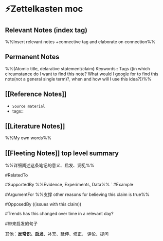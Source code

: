 
# ⚡️Zettelkasten moc
## Relevant Notes (index tag) 
%%Insert relevant notes +connective tag and elaborate on connection%%

## Permanent Notes  
%%(Atomic title, delarative statement/claim) 
Keywords::  Tags ((in which circumstance do I want to find this note? What would I google for to find this note(not a general single term)?, when and how will I use this idea?))%%

 ## [[Reference Notes]]
- `Source material`
- tags::
 ## [[Literature Notes]] 
 %%My own words%%

 ## [[Fleeting Notes]]  top level summary 
 %%详细阐述这条笔记的意义、启发、洞见%%
 
#RelatedTo

#SupportedBy 
	%%Evidence, Experiments, Data%%
	`
 #Example

#ArgumentFor 
	%%支撑 other reasons for believing this claim is true%%

#OpposedBy ((issues with this claim))

#Trends
 has this changed over time in a relevant day?

#带来启发的句子

其他：**反常识、启发**、补充、延伸、修正、 评论、提问 